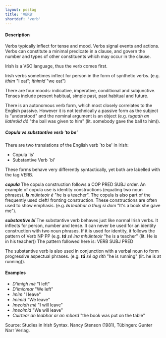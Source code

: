 ```yaml
---
layout: postag
title: 'VERB'
shortdef: 'verb'
---
```


#### Description

Verbs typically inflect for tense and mood. Verbs signal events and actions. Verbs can constitute a minimal predicate in a clause, and govern the number and types of other constituents which may occur in the clause.

Irish is a VSO language, thus the verb comes first.

Irish verbs sometimes inflect for person in the form of synthetic verbs. (e.g. _ithim_ "I eat"; _ithimid_ "we eat")

There are four moods: indicative, imperative, conditional and subjunctive. Tenses include present habitual, simple past, past habitual and future. 

There is an autonomous verb form, which most closely correlates to the English passive. However it is not technically a passive form as the subject is "understood" and the nominal argument is an object (e.g. _tugadh an liathróid dó_ "the ball was given to him" (lit. somebody gave the ball to him)).

##### Copula vs substantive verb 'to be'

There are two translations of the English verb `to be' in Irish:

* Copula `is'
* Substantive Verb `bí'

These forms behave very differently syntactically, yet both are labelled with the tag VERB. 

***copula***
The copula construction follows a COP PRED SUBJ order. An example of copula use is identity constructions (equating two noun phrases). _<b>Is</b> múinteoir é_ "he is a teacher".
The copula is also part of the frequently used cleft/ fronting construction. These constructions are often used to show emphasis. (e.g. _<b>Is</b> leabhar a thug sí dom_ "It's a book she gave me").

***substantive bí*** 
The substantive verb behaves just like normal Irish verbs. It inflects for person, number and tense.
It can never be used for an identity construction with two noun phrases. If it is used for identity, it follows the pattern of Verb NP PP (e.g. _<b>tá</b> sé ina mhúinteoir_ "he is a teacher" (lit. He is in his teacher))
The pattern followed here is: VERB SUBJ PRED

The substantive verb is also used in conjunction with a verbal noun to form  progressive aspectual phrases.
(e.g. _<b>tá</b> sé ag rith_ "he is running" (lit. he is at running)).



#### Examples

* _D'imigh mé_ "I left"
* _D'imíomar_ "We left"
* _Imím_ "I leave"
* _Imímid_ "We leave"
* _Imeoidh mé_ "I will leave"
* _Imeoimid_ "We will leave"
* _Cuirtear an leabhar ar an mbord_ "the book was put on the table"






Source: Studies in Irish Syntax. Nancy Stenson (1981), Tübingen: Gunter Narr Verlag. 


